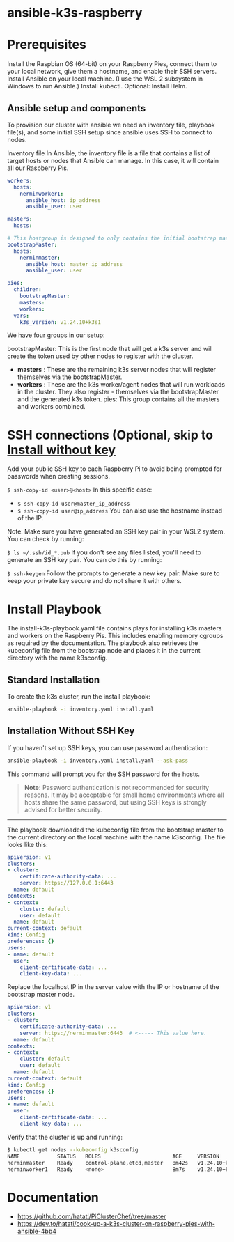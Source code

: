 # ansible-k3s-raspberry

# Prerequisites
Install the Raspbian OS (64-bit) on your Raspberry Pies, connect them to your local network, give them a hostname, and enable their SSH servers. 
Install Ansible on your local machine. (I use the WSL 2 subsystem in Windows to run Ansible.)
Install kubectl.
Optional: Install Helm.

## Ansible setup and components
To provision our cluster with ansible we need an inventory file, playbook file(s), and some initial SSH setup since ansible uses SSH to connect to nodes.

Inventory file
In Ansible, the inventory file is a file that contains a list of target hosts or nodes that Ansible can manage. In this case, it will contain all our Raspberry Pis.

```yaml
workers:
  hosts:
    nerminworker1:
      ansible_host: ip_address
      ansible_user: user

masters:
  hosts:

# This hostgroup is designed to only contains the initial bootstrap master node
bootstrapMaster:
  hosts:
    nerminmaster:
      ansible_host: master_ip_address
      ansible_user: user

pies:
  children:
    bootstrapMaster:
    masters:
    workers:
  vars:
    k3s_version: v1.24.10+k3s1
```
We have four groups in our setup:

bootstrapMaster: This is the first node that will get a k3s server and will create the token used by other nodes to register with the cluster.

- **masters** : These are the remaining k3s server nodes that will register themselves via the bootstrapMaster.
- **workers** : These are the k3s worker/agent nodes that will run workloads in the cluster. They also register - themselves via the bootstrapMaster and the generated k3s token.
pies: This group contains all the masters and workers combined.

# SSH connections (Optional, skip to [Install without key](https://github.com/RiccardoTOTI/ansible-k3s-raspberry/edit/main/README.md#installation-without-ssh-key)
Add your public SSH key to each Raspberry Pi to avoid being prompted for passwords when creating sessions.

`$ ssh-copy-id <user>@<host>`
In this specific case:

- `$ ssh-copy-id user@master_ip_address`
- `$ ssh-copy-id user@ip_address`
You can also use the hostname instead of the IP.

Note: Make sure you have generated an SSH key pair in your WSL2 system. You can check by running:

`$ ls ~/.ssh/id_*.pub`
If you don't see any files listed, you'll need to generate an SSH key pair. You can do this by running:

`$ ssh-keygen`
Follow the prompts to generate a new key pair. Make sure to keep your private key secure and do not share it with others.

# Install Playbook
The install-k3s-playbook.yaml file contains plays for installing k3s masters and workers on the Raspberry Pis. This includes enabling memory cgroups as required by the documentation. The playbook also retrieves the kubeconfig file from the bootstrap node and places it in the current directory with the name k3sconfig.

## Standard Installation

To create the k3s cluster, run the install playbook:

```bash
ansible-playbook -i inventory.yaml install.yaml
```

## Installation Without SSH Key

If you haven't set up SSH keys, you can use password authentication:

```bash
ansible-playbook -i inventory.yaml install.yaml --ask-pass
```

This command will prompt you for the SSH password for the hosts.

> **Note:** Password authentication is not recommended for security reasons. It may be acceptable for small home environments where all hosts share the same password, but using SSH keys is strongly advised for better security.

---

The playbook downloaded the kubeconfig file from the bootstrap master to the current directory on the local machine with the name k3sconfig. The file looks like this:

```yaml
apiVersion: v1
clusters:
- cluster:
    certificate-authority-data: ...
    server: https://127.0.0.1:6443
  name: default
contexts:
- context:
    cluster: default
    user: default
  name: default
current-context: default
kind: Config
preferences: {}
users:
- name: default
  user:
    client-certificate-data: ...
    client-key-data: ...
```

Replace the localhost IP in the server value with the IP or hostname of the bootstrap master node.

```yaml
apiVersion: v1
clusters:
- cluster:
    certificate-authority-data: ...
    server: https://nerminmaster:6443  # <----- This value here.
  name: default
contexts:
- context:
    cluster: default
    user: default
  name: default
current-context: default
kind: Config
preferences: {}
users:
- name: default
  user:
    client-certificate-data: ...
    client-key-data: ...
```

Verify that the cluster is up and running:

```bash
$ kubectl get nodes --kubeconfig k3sconfig
NAME            STATUS   ROLES                       AGE     VERSION
nerminmaster    Ready    control-plane,etcd,master   8m42s   v1.24.10+k3s1
nerminworker1   Ready    <none>                      8m7s    v1.24.10+k3s1
```

# Documentation 

- https://github.com/hatati/PiClusterChef/tree/master
- https://dev.to/hatati/cook-up-a-k3s-cluster-on-raspberry-pies-with-ansible-4bb4
